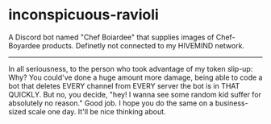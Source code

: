 # inconspicuous-ravioli
A Discord bot named "Chef Boiardee" that supplies images of Chef-Boyardee products. 
Definetly not connected to my HIVEMIND network.

-----------------------------------------------------

In all seriousness, to the person who took advantage of my token slip-up: Why?
You could've done a huge amount more damage, being able to code a bot that deletes EVERY channel from EVERY server the bot is in THAT QUICKLY.
But no, you decide, "hey! I wanna see some random kid suffer for absolutely no reason." 
Good job. I hope you do the same on a business-sized scale one day. It'll be nice thinking about.


